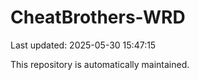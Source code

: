 # CheatBrothers-WRD

Last updated: 2025-05-30 15:47:15

This repository is automatically maintained.
